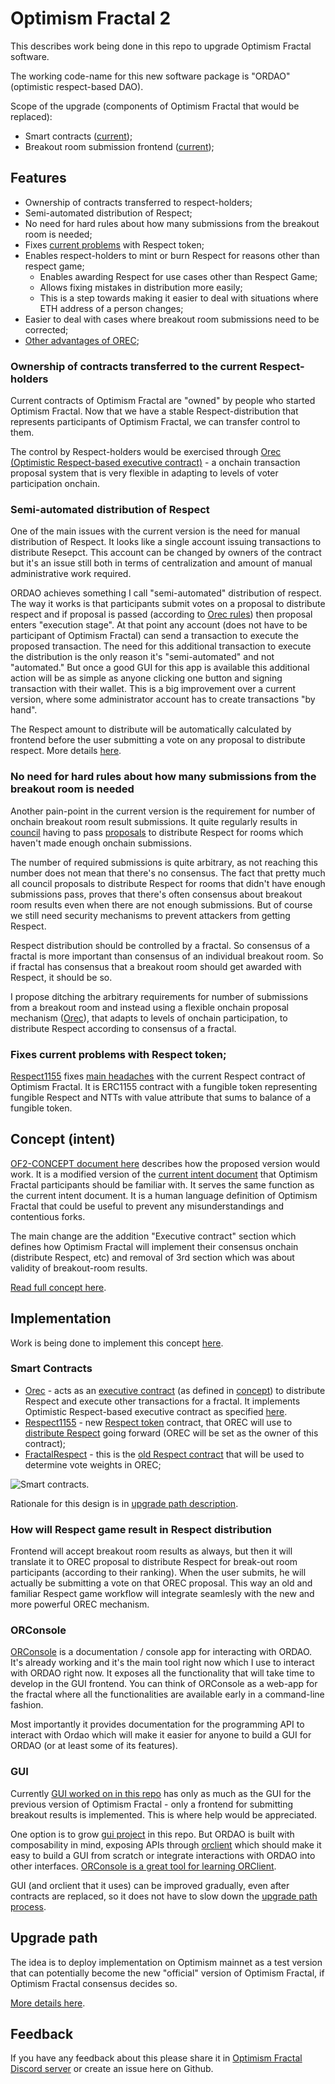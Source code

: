 # Optimism Fractal 2

This describes work being done in this repo to upgrade Optimism Fractal software. 

The working code-name for this new software package is "ORDAO" (optimistic respect-based DAO). 

Scope of the upgrade (components of Optimism Fractal that would be replaced):

* Smart contracts ([current](https://github.com/Optimystics/op-fractal-sc));
* Breakout room submission frontend ([current](https://github.com/Optimystics/op-fractal-frontend));

## Features

* Ownership of contracts transferred to respect-holders;
* Semi-automated distribution of Respect;
* No need for hard rules about how many submissions from the breakout room is needed;
* Fixes [current problems](https://www.notion.so/edencreators/Improve-representation-of-Respect-on-block-explorers-1201d818ff3a430fa662e4d5e398fb79) with Respect token;
* Enables respect-holders to mint or burn Respect for reasons other than respect game;
  * Enables awarding Respect for use cases other than Respect Game;
  * Allows fixing mistakes in distribution more easily;
  * This is a step towards making it easier to deal with situations where ETH address of a person changes;
* Easier to deal with cases where breakout room submissions need to be corrected;
* [Other advantages of OREC](../../OREC.md#orec-approach);

### Ownership of contracts transferred to the current Respect-holders
Current contracts of Optimism Fractal are "owned" by people who started Optimism Fractal. Now that we have a stable Respect-distribution that represents participants of Optimism Fractal, we can transfer control to them.

The control by Respect-holders would be exercised through [Orec (Optimistic Respect-based executive contract)](../../OREC.md) - a onchain transaction proposal system that is very flexible in adapting to levels of voter participation onchain.

### Semi-automated distribution of Respect
One of the main issues with the current version is the need for manual distribution of Respect. It looks like a single account issuing transactions to distribute Resepct. This account can be changed by owners of the contract but it's an issue still both in terms of centralization and amount of manual administrative work required.

ORDAO achieves something I call "semi-automated" distribution of respect. The way it works is that participants submit votes on a proposal to distribute respect and if proposal is passed (according to [Orec rules](../../OREC.md)) then proposal enters "execution stage". At that point any account (does not have to be participant of Optimism Fractal) can send a transaction to execute the proposed transaction. The need for this additional transaction to execute the distribution is the only reason it's "semi-automated" and not "automated." But once a good GUI for this app is available this additional action will be as simple as anyone clicking one button and signing transaction with their wallet. This is a big improvement over a current version, where some administrator account has to create transactions "by hand".

The Respect amount to distribute will be automatically calculated by frontend before the user submitting a vote on any proposal to distribute respect. More details [here](#how-will-respect-game-result-in-respect-distribution).

### No need for hard rules about how many submissions from the breakout room is needed
Another pain-point in the current version is the requirement for number of onchain breakout room result submissions. It quite regularly results in [council](../of1/OP_Fractal_Intent_V2.pdf) having to pass [proposals](https://snapshot.org/#/optimismfractal.eth) to distribute Respect for rooms which haven't made enough onchain submissions.

The number of required submissions is quite arbitrary, as not reaching this number does not mean that there's no consensus. The fact that pretty much all council proposals to distribute Respect for rooms that didn't have enough submissions pass, proves that there's often consensus about breakout room results even when there are not enough submissions. But of course we still need security mechanisms to prevent attackers from getting Respect.

Respect distribution should be controlled by a fractal. So consensus of a fractal is more important than consensus of an individual breakout room. So if fractal has consensus that a breakout room should get awarded with Respect, it should be so. 

I propose ditching the arbitrary requirements for number of submissions from a breakout room and instead using a flexible onchain proposal mechanism ([Orec](../../OREC.md)), that adapts to levels of onchain participation, to distribute Respect according to consensus of a fractal.

### Fixes current problems with Respect token;
[Respect1155](../../../impl/respect1155/sc/) fixes [main headaches](https://www.notion.so/edencreators/Improve-representation-of-Respect-on-block-explorers-1201d818ff3a430fa662e4d5e398fb79) with the current Respect contract of Optimism Fractal. It is ERC1155 contract with a fungible token representing fungible Respect and NTTs with value attribute that sums to balance of a fungible token.

## Concept (intent)

[OF2-CONCEPT document here](./OF2-CONCEPT.md) describes how the proposed version would work. It is a modified version of the [current intent document](../of1/OP_Fractal_Intent_V2.pdf) that Optimism Fractal participants should be familiar with. It serves the same function as the current intent document. It is a human language definition of Optimism Fractal that could be useful to prevent any misunderstandings and contentious forks.

The main change are the addition "Executive contract" section which defines how Optimism Fractal will implement their consensus onchain (distribute Respect, etc) and removal of 3rd section which was about validity of breakout-room results.

[Read full concept here](./OF2-CONCEPT.md).

## Implementation

Work is being done to implement this concept [here](../../../impl).

### Smart Contracts

* [Orec](../../../impl/orec/) - acts as an [executive contract](./OF2-CONCEPT.md#6-executive-contract) (as defined in [concept](#concept-intent)) to distribute Respect and execute other transactions for a fractal. It implements Optimistic Respect-based executive contract as specified [here](../../OREC.md).
* [Respect1155](../../../impl/respect1155/sc/) - new [Respect token](./OF2-CONCEPT.md#3-respect) contract, that OREC will use to [distribute Respect](./OF2-CONCEPT.md#4-respect-distribution) going forward (OREC will be set as the owner of this contract);
* [FractalRespect](https://github.com/Optimystics/op-fractal-sc) - this is the [old Respect contract](./OF2-CONCEPT.md#5-parent-respect-token) that will be used to determine vote weights in OREC;

![Smart contracts](./ordao-scs.drawio.png).

Rationale for this design is in [upgrade path description](./UPGRADE_PATH.md).

### How will Respect game result in Respect distribution
Frontend will accept breakout room results as always, but then it will translate it to OREC proposal to distribute Respect for break-out room participants (according to their ranking). When the user submits, he will actually be submitting a vote on that OREC proposal. This way an old and familiar Respect game workflow will integrate seamlesly with the new and more powerful OREC mechanism.

### ORConsole
[ORConsole](../../../impl/ordao/console/) is a documentation / console app for interacting with ORDAO. It's already working and it's the main tool right now which I use to interact with ORDAO right now. It exposes all the functionality that will take time to develop in the GUI frontend. You can think of ORConsole as a web-app for the fractal where all the functionalities are available early in a command-line fashion.

Most importantly it provides documentation for the programming API to interact with Ordao which will make it easier for anyone to build a GUI for ORDAO (or at least some of its features).

### GUI
Currently [GUI worked on in this repo](../../../impl/ordao/gui/) has only as much as the GUI for the previous version of Optimism Fractal - only a frontend for submitting breakout results is implemented. This is where help would be appreciated.

One option is to grow [gui project](../../../impl/ordao/gui/) in this repo. But ORDAO is built with composability in mind, exposing APIs through [orclient](../../../impl/orclient/) which should make it easy to build a GUI from scratch or integrate interactions with ORDAO into other interfaces. [ORConsole is a great tool for learning ORClient](#orconsole).

GUI (and orclient that it uses) can be improved gradually, even after contracts are replaced, so it does not have to slow down the [upgrade path process](#upgrade-path).

## Upgrade path

The idea is to deploy implementation on Optimism mainnet as a test version that can potentially become the new "official" version of Optimism Fractal, if Optimism Fractal consensus decides so. 

[More details here](./UPGRADE_PATH.md).

## Feedback
If you have any feedback about this please share it in [Optimism Fractal Discord server](https://discord.gg/dJgrP8ekYC) or create an issue here on Github.
